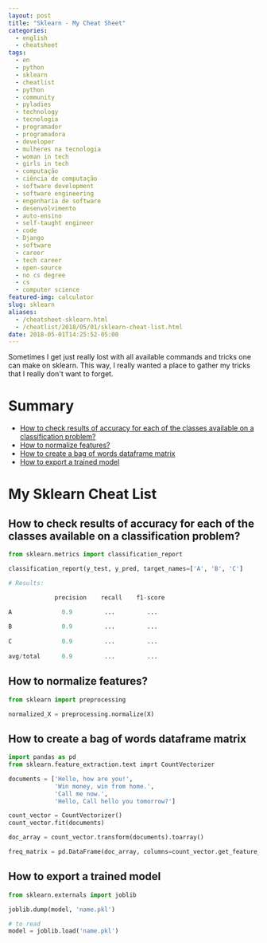 ```yaml
---
layout: post
title: "Sklearn - My Cheat Sheet"
categories:
  - english
  - cheatsheet
tags:
  - en
  - python
  - sklearn 
  - cheatlist
  - python
  - community 
  - pyladies
  - technology
  - tecnologia
  - programador
  - programadora
  - developer
  - mulheres na tecnologia
  - woman in tech
  - girls in tech
  - computação
  - ciência de computação
  - software development
  - software engineering
  - engenharia de software
  - desenvolvimento
  - auto-ensino
  - self-taught engineer
  - code
  - Django
  - software
  - career
  - tech career
  - open-source
  - no cs degree
  - cs
  - computer science
featured-img: calculator
slug: sklearn
aliases: 
  - /cheatsheet-sklearn.html
  - /cheatlist/2018/05/01/sklearn-cheat-list.html
date: 2018-05-01T14:25:52-05:00
---
```



Sometimes I get just really lost with all available commands and tricks one can make on sklearn. 
This way, I really wanted a place to gather my tricks that I really don't want to forget.


# Summary

* [How to check results of accuracy for each of the classes available on a classification problem?](classification-results-by-class)
* [How to normalize features?](#normalize-features)
* [How to create a bag of words dataframe matrix](#bag-of-words)
* [How to export a trained model](#export-model)

# My Sklearn Cheat List

<h2 id='classification-results-by-class'>How to check results of accuracy for each of the classes available on a classification problem?</h2>

```python
from sklearn.metrics import classification_report

classification_report(y_test, y_pred, target_names=['A', 'B', 'C']

# Results:

             precision    recall    f1-score 

A              0.9         ...         ...
      
B              0.9         ...         ...
 
C              0.9         ...         ...
 
avg/total      0.9         ...         ...
```

<h2 id='normalize-features'>How to normalize features?</h2>

```python
from sklearn import preprocessing

normalized_X = preprocessing.normalize(X)
```

<h2 id='bag-of-words'>How to create a bag of words dataframe matrix</h2>

```python
import pandas as pd
from sklearn.feature_extraction.text imprt CountVectorizer

documents = ['Hello, how are you!',
             'Win money, win from home.',
             'Call me now.',
             'Hello, Call hello you tomorrow?']

count_vector = CountVectorizer()
count_vector.fit(documents)

doc_array = count_vector.transform(documents).toarray()

freq_matrix = pd.DataFrame(doc_array, columns=count_vector.get_feature_name())
```

<h2 id='export-model'>How to export a trained model</h2>

```python
from sklearn.externals import joblib

joblib.dump(model, 'name.pkl')

# to read
model = joblib.load('name.pkl')
```
